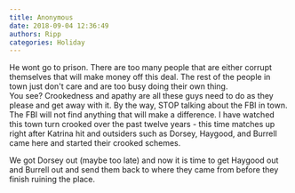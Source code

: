 ```yaml
---
title: Anonymous
date: 2018-09-04 12:36:49
authors: Ripp
categories: Holiday
---
```


 He wont go to prison.  There are too many people that are either corrupt themselves that will make money off this deal.  The rest of the people in town just don't care and are too busy doing their own thing.  
You see? Crookedness and apathy are all these guys need to do as they please and get away with it. 
By the way, STOP talking about the FBI in town.  The FBI will not find anything that will make a difference.  I have watched this town turn crooked over the past twelve years - this time matches up right after Katrina hit and outsiders such as Dorsey, Haygood, and Burrell came here and started their crooked schemes.

We got Dorsey out (maybe too late) and now it is time to get Haygood out and Burrell out and send them back to where they came from before they finish ruining the place.